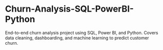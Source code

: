 # Churn-Analysis-SQL-PowerBI-Python
End-to-end churn analysis project using SQL, Power BI, and Python. Covers data cleaning, dashboarding, and machine learning to predict customer churn.
